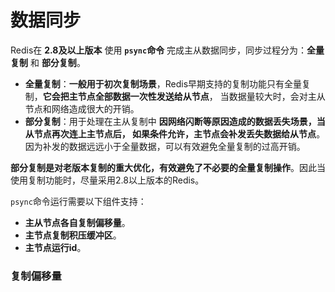 数据同步
====================================================================
Redis在 **2.8及以上版本** 使用 **`psync`命令** 完成主从数据同步，同步过程分为：**全量复制** 和 **部分复制**。
+ **全量复制**：**一般用于初次复制场景**，Redis早期支持的复制功能只有全量复制，**它会把主节点全部数据一次性发送给从节点**，
当数据量较大时，会对主从节点和网络造成很大的开销。
+ **部分复制**：用于处理在主从复制中 **因网络闪断等原因造成的数据丢失场景，当从节点再次连上主节点后，
如果条件允许，主节点会补发丢失数据给从节点**。因为补发的数据远远小于全量数据，可以有效避免全量复制的过高开销。

**部分复制是对老版本复制的重大优化，有效避免了不必要的全量复制操作**。因此当使用复制功能时，尽量采用2.8以上版本的Redis。

`psync`命令运行需要以下组件支持：
+ **主从节点各自复制偏移量**。
+ **主节点复制积压缓冲区**。
+ **主节点运行id**。

### 复制偏移量
